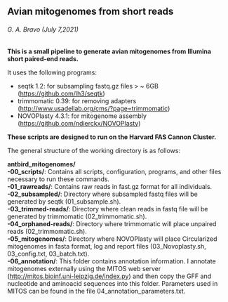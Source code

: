 ## Avian mitogenomes from short reads
###### G. A. Bravo (July 7,2021)  



**This is a small pipeline to generate avian mitogenomes from Illumina short paired-end reads.**

It uses the following programs:

 - seqtk 1.2: for subsampling fastq.gz files > ~ 6GB (https://github.com/lh3/seqtk)
 - trimmomatic 0.39: for removing adapters (http://www.usadellab.org/cms/?page=trimmomatic) 
 - NOVOPlasty 4.3.1: for mitogenome assembly (https://github.com/ndierckx/NOVOPlasty)

**These scripts are designed to run on the Harvard FAS Cannon Cluster.** 

The general structure of the working directory is as follows:

**antbird_mitogenomes/**  
**-00_scripts/**: Contains all  scripts, configuration, programs, and other files necessary to run these commands.  
**-01_rawreads/**: Contains raw reads in fast.gz format for all individuals.  
**-02_subsampled/**: Directory where subsampled fastq files will be generated by seqtk (01_subsample.sh).  
**-03_trimmed-reads/**: Directory where clean reads in fastq file will be generated by trimmomatic (02_trimmomatic.sh).  
**-04_orphaned-reads/**: Directory where trimmomatic will place unpaired reads (02_trimmomatic.sh).  
**-05_mitogenomes/**: Directory where NOVOPlasty will place Circularized mitogenomes in fasta format, log and report files (03_Novoplasty.sh, 03_config.txt, 03_batch.txt).  
**-06_annotation/**: This folder contains annotation information. I annotate mitogenomes externally using the MITOS web server (http://mitos.bioinf.uni-leipzig.de/index.py) and then copy the GFF and nucleotide and aminoacid sequences into this folder. Parameters used in MITOS can be found in the file 04_annotation_parameters.txt.  

